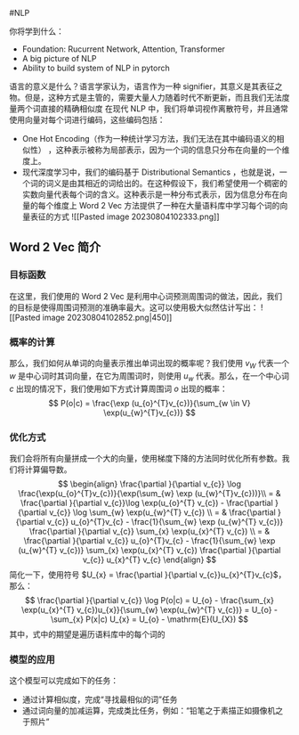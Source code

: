 #NLP 

你将学到什么：
- Foundation: Rucurrent Network, Attention, Transformer
- A big picture of NLP 
- Ability to build system of NLP in pytorch 

语言的意义是什么？语言学家认为，语言作为一种 signifier，其意义是其表征之物。但是，这种方式是主管的，需要大量人力随着时代不断更新，而且我们无法度量两个词直接的精确相似度
在现代 NLP 中，我们将单词视作离散符号，并且通常使用向量对每个词进行编码，这些编码包括：
- One Hot Encoding（作为一种统计学习方法，我们无法在其中编码语义的相似性） ，这种表示被称为局部表示，因为一个词的信息只分布在向量的一个维度上。
- 现代深度学习中，我们的编码基于 Distributional Semantics ，也就是说，一个词的词义是由其相近的词给出的。在这种假设下，我们希望使用一个稠密的实数向量代表每个词的含义。这种表示是一种分布式表示，因为信息分布在向量的每个维度上 Word 2 Vec 方法提供了一种在大量语料库中学习每个词的向量表征的方式
![[Pasted image 20230804102333.png]]

## Word 2 Vec 简介
### 目标函数 
在这里，我们使用的 Word 2 Vec 是利用中心词预测周围词的做法，因此，我们的目标是使得周围词预测的准确率最大。这可以使用极大似然估计写出：
![[Pasted image 20230804102852.png|450]]

### 概率的计算
那么，我们如何从单词的向量表示推出单词出现的概率呢？我们使用 $v_{W}$ 代表一个 $w$ 是中心词时其词向量，在它为周围词时，则使用 $u_{w}$ 代表。那么，在一个中心词 $c$ 出现的情况下，我们使用如下方式计算周围词 $o$ 出现的概率：
$$
P(o|c) = \frac{\exp (u_{o}^{T}v_{c})}{\sum_{w \in V} \exp(u_{w}^{T}v_{c})}
$$

### 优化方式
我们会将所有向量拼成一个大的向量，使用梯度下降的方法同时优化所有参数。我们将计算偏导数。
$$
\begin{align}
\frac{\partial }{\partial v_{c}} \log \frac{\exp(u_{o}^{T}v_{c})}{\exp(\sum_{w} \exp (u_{w}^{T}v_{c}))}\\
= & \frac{\partial }{\partial v_{c}}\log \exp(u_{o}^{T} v_{c}) - \frac{\partial }{\partial v_{c}} \log  \sum_{w} \exp(u_{w}^{T} v_{c}) \\ 
= & \frac{\partial }{\partial v_{c}} u_{o}^{T}v_{c}  - \frac{1}{\sum_{w} \exp (u_{w}^{T} v_{c})} \frac{\partial }{\partial v_{c}} \sum_{x} \exp(u_{x}^{T} v_{c}) \\
= & \frac{\partial }{\partial v_{c}} u_{o}^{T}v_{c} -  \frac{1}{\sum_{w} \exp (u_{w}^{T} v_{c})}  \sum_{x} \exp(u_{x}^{T} v_{c}) \frac{\partial }{\partial v_{c}} u_{x}^{T} v_{c}
\end{align}
$$
简化一下，使用符号 $U_{x} =  \frac{\partial }{\partial v_{c}}u_{x}^{T}v_{c}$，那么：
$$
\frac{\partial }{\partial v_{c}} \log P(o|c) = U_{o} - \frac{\sum_{x} \exp(u_{x}^{T} v_{c})u_{x}}{\sum_{w} \exp(u_{w}^{T}  v_{c})}  = U_{o} - \sum_{x} P(x|c) U_{x} = U_{o} - \mathrm{E}(U_{X})
$$
其中，式中的期望是遍历语料库中的每个词的

### 模型的应用
这个模型可以完成如下的任务：
- 通过计算相似度，完成“寻找最相似的词”任务
- 通过词向量的加减运算，完成类比任务，例如：“铅笔之于素描正如摄像机之于照片”




